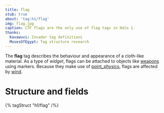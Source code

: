 ```yaml
---
title: flag
stub: true
about: 'tag:h1/flag'
img: flag.jpg
caption: CTF flags are the only use of flag tags in Halo 1.
thanks:
  Kavawuvi: Invader tag definitions
  MosesOfEgypt: Tag structure research
---
```

The **flag** tag describes the behaviour and appearance of a cloth-like material. As a type of _widget_, flags can be attached to objects like [weapons](~weapon) using markers. Because they make use of [point_physics](~), flags are affected by [wind](~).

# Structure and fields

{% tagStruct "h1/flag" /%}
